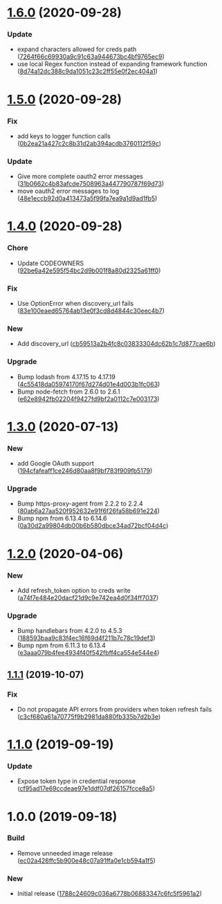 # [1.6.0](https://github.com/puppetlabs/vault-plugin-secrets-oauthapp/compare/v1.5.0...v1.6.0) (2020-09-28)


### Update

* expand characters allowed for creds path ([7264f66c69930a9c91c63a944673bc4bf9765ec9](https://github.com/puppetlabs/vault-plugin-secrets-oauthapp/commit/7264f66c69930a9c91c63a944673bc4bf9765ec9))
* use local Regex function instead of expanding framework function ([8d74a12dc388c9da1051c23c2ff55e0f2ec404a1](https://github.com/puppetlabs/vault-plugin-secrets-oauthapp/commit/8d74a12dc388c9da1051c23c2ff55e0f2ec404a1))

# [1.5.0](https://github.com/puppetlabs/vault-plugin-secrets-oauthapp/compare/v1.4.0...v1.5.0) (2020-09-28)


### Fix

* add keys to logger function calls ([0b2ea21a427c2c8b31d2ab394acdb3760112f59c](https://github.com/puppetlabs/vault-plugin-secrets-oauthapp/commit/0b2ea21a427c2c8b31d2ab394acdb3760112f59c))

### Update

* Give more complete oauth2 error messages ([31b0662c4b83afcde7508963a447790787f69d73](https://github.com/puppetlabs/vault-plugin-secrets-oauthapp/commit/31b0662c4b83afcde7508963a447790787f69d73))
* move oauth2 error messages to log ([48e1eccb92d0a413473a5f99fa7ea9a1d9ad1fb5](https://github.com/puppetlabs/vault-plugin-secrets-oauthapp/commit/48e1eccb92d0a413473a5f99fa7ea9a1d9ad1fb5))

# [1.4.0](https://github.com/puppetlabs/vault-plugin-secrets-oauthapp/compare/v1.3.0...v1.4.0) (2020-09-28)


### Chore

* Update CODEOWNERS ([92be6a42e595f54bc2d9b001f8a80d2325a61ff0](https://github.com/puppetlabs/vault-plugin-secrets-oauthapp/commit/92be6a42e595f54bc2d9b001f8a80d2325a61ff0))

### Fix

* Use OptionError when discovery_url fails ([83e100eaed65764ab13e0f3cd8d4844c30eec4b7](https://github.com/puppetlabs/vault-plugin-secrets-oauthapp/commit/83e100eaed65764ab13e0f3cd8d4844c30eec4b7))

### New

* Add discovery_url ([cb59513a2b4fc8c03833304dc62b1c7d877cae6b](https://github.com/puppetlabs/vault-plugin-secrets-oauthapp/commit/cb59513a2b4fc8c03833304dc62b1c7d877cae6b))

### Upgrade

* Bump lodash from 4.17.15 to 4.17.19 ([4c55418da05974170f67d274d01e4d003b1fc063](https://github.com/puppetlabs/vault-plugin-secrets-oauthapp/commit/4c55418da05974170f67d274d01e4d003b1fc063))
* Bump node-fetch from 2.6.0 to 2.6.1 ([e62e8942fb02204f9427fd9bf2a0112c7e003173](https://github.com/puppetlabs/vault-plugin-secrets-oauthapp/commit/e62e8942fb02204f9427fd9bf2a0112c7e003173))

# [1.3.0](https://github.com/puppetlabs/vault-plugin-secrets-oauthapp/compare/v1.2.0...v1.3.0) (2020-07-13)


### New

* add Google OAuth support ([194cfafeaff1ce246d80aa8f9bf783f909fb5179](https://github.com/puppetlabs/vault-plugin-secrets-oauthapp/commit/194cfafeaff1ce246d80aa8f9bf783f909fb5179))

### Upgrade

* Bump https-proxy-agent from 2.2.2 to 2.2.4 ([80ab6a27aa520f952632e91f6f26fa58b691e224](https://github.com/puppetlabs/vault-plugin-secrets-oauthapp/commit/80ab6a27aa520f952632e91f6f26fa58b691e224))
* Bump npm from 6.13.4 to 6.14.6 ([0a30d2a99804db00b6b580dbce34ad72bcf04d4c](https://github.com/puppetlabs/vault-plugin-secrets-oauthapp/commit/0a30d2a99804db00b6b580dbce34ad72bcf04d4c))

# [1.2.0](https://github.com/puppetlabs/vault-plugin-secrets-oauthapp/compare/v1.1.1...v1.2.0) (2020-04-06)


### New

* Add refresh_token option to creds write ([a74f7e484e20dacf21d9c9e742ea4d0f34ff7037](https://github.com/puppetlabs/vault-plugin-secrets-oauthapp/commit/a74f7e484e20dacf21d9c9e742ea4d0f34ff7037))

### Upgrade

* Bump handlebars from 4.2.0 to 4.5.3 ([188593baa9c83f4ec16f69d4f211b7c78c19def3](https://github.com/puppetlabs/vault-plugin-secrets-oauthapp/commit/188593baa9c83f4ec16f69d4f211b7c78c19def3))
* Bump npm from 6.11.3 to 6.13.4 ([e3aaa079b4fee4934f40f542fbff4ca554e544e4](https://github.com/puppetlabs/vault-plugin-secrets-oauthapp/commit/e3aaa079b4fee4934f40f542fbff4ca554e544e4))

## [1.1.1](https://github.com/puppetlabs/vault-plugin-secrets-oauthapp/compare/v1.1.0...v1.1.1) (2019-10-07)


### Fix

* Do not propagate API errors from providers when token refresh fails ([c3cf680a61a70775f9b2981da880fb335b7d2b3e](https://github.com/puppetlabs/vault-plugin-secrets-oauthapp/commit/c3cf680a61a70775f9b2981da880fb335b7d2b3e))

# [1.1.0](https://github.com/puppetlabs/vault-plugin-secrets-oauthapp/compare/v1.0.0...v1.1.0) (2019-09-19)


### Update

* Expose token type in credential response ([cf95ad17e69ccdeae97e1ddf07df26157fcce8a5](https://github.com/puppetlabs/vault-plugin-secrets-oauthapp/commit/cf95ad17e69ccdeae97e1ddf07df26157fcce8a5))

# 1.0.0 (2019-09-18)


### Build

* Remove unneeded image release ([ec02a426ffc5b900e48c07a91ffa0e1cb594a1f5](https://github.com/puppetlabs/vault-plugin-secrets-oauthapp/commit/ec02a426ffc5b900e48c07a91ffa0e1cb594a1f5))

### New

* Initial release ([1788c24609c036a6778b06883347c6fc5f5961a2](https://github.com/puppetlabs/vault-plugin-secrets-oauthapp/commit/1788c24609c036a6778b06883347c6fc5f5961a2))

